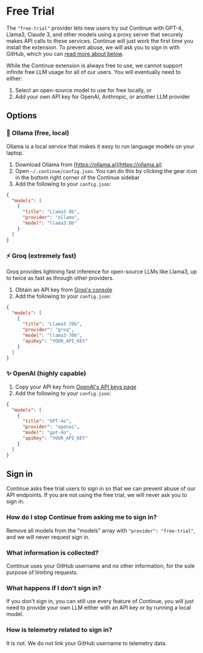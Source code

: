 # Free Trial

The `"free-trial"` provider lets new users try out Continue with GPT-4, Llama3, Claude 3, and other models using a proxy server that securely makes API calls to these services. Continue will just work the first time you install the extension. To prevent abuse, we will ask you to sign in with GitHub, which you can [read more about below](#sign-in).

While the Continue extension is always free to use, we cannot support infinite free LLM usage for all of our users. You will eventually need to either:

1. Select an open-source model to use for free locally, or
2. Add your own API key for OpenAI, Anthropic, or another LLM provider

## Options

### 🦙 Ollama (free, local)

Ollama is a local service that makes it easy to run language models on your laptop.

1. Download Ollama from [https://ollama.ai](https://ollama.ai)
2. Open `~/.continue/config.json`. You can do this by clicking the gear icon in the bottom right corner of the Continue sidebar
3. Add the following to your `config.json`:

```json title="~/.continue/config.json"
{
  "models": [
    {
      "title": "Llama3 8b",
      "provider": "ollama",
      "model": "llama3:8b"
    }
  ]
}
```

### ⚡️ Groq (extremely fast)

Groq provides lightning fast inference for open-source LLMs like Llama3, up to twice as fast as through other providers.

1. Obtain an API key from [Groq's console](https://console.groq.com)
2. Add the following to your `config.json`:

```json title="~/.continue/config.json"
{
  "models": [
    {
      "title": "Llama3 70b",
      "provider": "groq",
      "model": "llama3-70b",
      "apiKey": "YOUR_API_KEY"
    }
  ]
}
```

### ✨ OpenAI (highly capable)

1. Copy your API key from [OpenAI's API keys page](https://platform.openai.com/account/api-keys)
2. Add the following to your `config.json`:

```json title="~/.continue/config.json"
{
  "models": [
    {
      "title": "GPT-4o",
      "provider": "openai",
      "model": "gpt-4o",
      "apiKey": "YOUR_API_KEY"
    }
  ]
}
```

## Sign in

Continue asks free trial users to sign in so that we can prevent abuse of our API endpoints. If you are not using the free trial, we will never ask you to sign in.

### How do I stop Continue from asking me to sign in?

Remove all models from the "models" array with `"provider": "free-trial"`, and we will never request sign in.

### What information is collected?

Continue uses your GitHub username and no other information, for the sole purpose of limiting requests.

### What happens if I don't sign in?

If you don't sign in, you can still use every feature of Continue, you will just need to provide your own LLM either with an API key or by running a local model.

### How is telemetry related to sign in?

It is not. We do not link your GitHub username to telemetry data.
